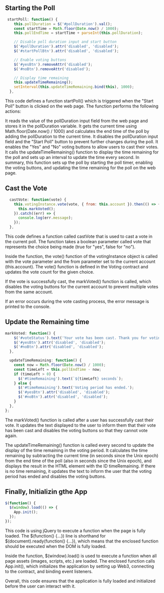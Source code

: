 ## Starting the Poll
```js
 startPoll: function() {
    this.pollDuration = $('#pollDuration').val();
    const startTime = Math.floor(Date.now() / 1000);
    this.pollEndTime = startTime + parseInt(this.pollDuration);

    // Disable poll duration input and start button
    $('#pollDuration').attr('disabled', 'disabled');
    $('#startPollBtn').attr('disabled', 'disabled');

    // Enable voting buttons
    $('#yesBtn').removeAttr('disabled');
    $('#noBtn').removeAttr('disabled');

    // Display time remaining
    this.updateTimeRemaining();
    setInterval(this.updateTimeRemaining.bind(this), 1000);
  },
```

This code defines a function startPoll() which is triggered when the "Start Poll" button is clicked on the web page. The function performs the following actions:

It reads the value of the pollDuration input field from the web page and stores it in the pollDuration variable.
It gets the current time using Math.floor(Date.now() / 1000) and calculates the end time of the poll by adding the pollDuration to the current time.
It disables the pollDuration input field and the "Start Poll" button to prevent further changes during the poll.
It enables the "Yes" and "No" voting buttons to allow users to cast their votes.
It calls the updateTimeRemaining() function to display the time remaining for the poll and sets up an interval to update the time every second.
In summary, this function sets up the poll by starting the poll timer, enabling the voting buttons, and updating the time remaining for the poll on the web page.


## Cast the Vote 
```js
  castVote: function(vote) {
    this.votingInstance.vote(vote, { from: this.account }).then(() => {
      this.markVoted();
    }).catch((err) => {
      console.log(err.message);
    });
  },
```

This code defines a function called castVote that is used to cast a vote in the current poll. The function takes a boolean parameter called vote that represents the choice being made (true for "yes", false for "no").

Inside the function, the vote() function of the votingInstance object is called with the vote parameter and the from parameter set to the current account (this.account). The vote() function is defined in the Voting contract and updates the vote count for the given choice.

If the vote is successfully cast, the markVoted() function is called, which disables the voting buttons for the current account to prevent multiple votes from the same account.

If an error occurs during the vote casting process, the error message is printed to the console.


## Update the Remaining time

```js
markVoted: function() {
    $('#voteStatus').text('Your vote has been cast. Thank you for voting!');
    $('#yesBtn').attr('disabled', 'disabled');
    $('#noBtn').attr('disabled', 'disabled');
  },

  updateTimeRemaining: function() {
    const now = Math.floor(Date.now() / 1000);
    const timeLeft = this.pollEndTime - now;
    if (timeLeft > 0) {
      $('#timeRemaining').text(`${timeLeft} seconds`);
    } else {
      $('#timeRemaining').text('Voting period has ended.');
      $('#yesBtn').attr('disabled', 'disabled');
      $('#noBtn').attr('disabled', 'disabled');
    }
  },
};
```

The markVoted() function is called after a user has successfully cast their vote. It updates the text displayed to the user to inform them that their vote has been cast and disables the voting buttons so that they cannot vote again.

The updateTimeRemaining() function is called every second to update the display of the time remaining in the voting period. It calculates the time remaining by subtracting the current time (in seconds since the Unix epoch) from the end time of the poll (also in seconds since the Unix epoch), and displays the result in the HTML element with the ID timeRemaining. If there is no time remaining, it updates the text to inform the user that the voting period has ended and disables the voting buttons.


## Finally, Initializin gthe App

```js
$(function() {
  $(window).load(() => {
    App.init();
  });
});
```

This code is using jQuery to execute a function when the page is fully loaded. The $(function() {...}) line is shorthand for $(document).ready(function() {...}), which means that the enclosed function should be executed when the DOM is fully loaded.

Inside the function, $(window).load() is used to execute a function when all page assets (images, scripts, etc.) are loaded. The enclosed function calls App.init(), which initializes the application by setting up Web3, connecting to the contract, and binding event listeners.

Overall, this code ensures that the application is fully loaded and initialized before the user can interact with it.

